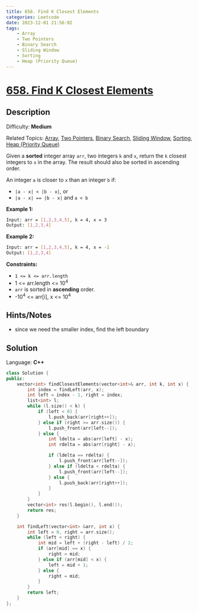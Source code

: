 ```yaml
---
title: 658. Find K Closest Elements
categories: Leetcode
date: 2023-12-01 21:56:02
tags:
    - Array
    - Two Pointers
    - Binary Search
    - Sliding Window
    - Sorting
    - Heap (Priority Queue)
---
```


# [658\. Find K Closest Elements](https://leetcode.com/problems/find-k-closest-elements/)

## Description

Difficulty: **Medium**

Related Topics: [Array](https://leetcode.com/tag/https://leetcode.com/tag/array//), [Two Pointers](https://leetcode.com/tag/https://leetcode.com/tag/two-pointers//), [Binary Search](https://leetcode.com/tag/https://leetcode.com/tag/binary-search//), [Sliding Window](https://leetcode.com/tag/https://leetcode.com/tag/sliding-window//), [Sorting](https://leetcode.com/tag/https://leetcode.com/tag/sorting//), [Heap (Priority Queue)](https://leetcode.com/tag/https://leetcode.com/tag/heap-priority-queue//)

Given a **sorted** integer array `arr`, two integers `k` and `x`, return the `k` closest integers to `x` in the array. The result should also be sorted in ascending order.

An integer `a` is closer to `x` than an integer `b` if:

* `|a - x| < |b - x|`, or
* `|a - x| == |b - x|` and `a < b`

**Example 1:**

```bash
Input: arr = [1,2,3,4,5], k = 4, x = 3
Output: [1,2,3,4]
```

**Example 2:**

```bash
Input: arr = [1,2,3,4,5], k = 4, x = -1
Output: [1,2,3,4]
```

**Constraints:**

* `1 <= k <= arr.length`
* 1 <= arr.length <= 10<sup>4</sup>
* `arr` is sorted in **ascending** order.
* -10<sup>4</sup> <= arr[i], x <= 10<sup>4</sup>

## Hints/Notes

* since we need the smaller index, find the left boundary

## Solution

Language: **C++**

```C++
class Solution {
public:
    vector<int> findClosestElements(vector<int>& arr, int k, int x) {
        int index = findLeft(arr, x);
        int left = index - 1, right = index;
        list<int> l;
        while (l.size() < k) {
            if (left < 0) {
                l.push_back(arr[right++]);
            } else if (right >= arr.size()) {
                l.push_front(arr[left--]);
            } else {
                int ldelta = abs(arr[left] - x);
                int rdelta = abs(arr[right] - x);

                if (ldelta == rdelta) {
                    l.push_front(arr[left--]);
                } else if (ldelta < rdelta) {
                    l.push_front(arr[left--]);
                } else {
                    l.push_back(arr[right++]);
                }
            }
        }
        vector<int> res(l.begin(), l.end());
        return res;
    }

    int findLeft(vector<int> &arr, int x) {
        int left = 0, right = arr.size();
        while (left < right) {
            int mid = left + (right - left) / 2;
            if (arr[mid] == x) {
                right = mid;
            } else if (arr[mid] < x) {
                left = mid + 1;
            } else {
                right = mid;
            }
        }
        return left;
    }
};
```
